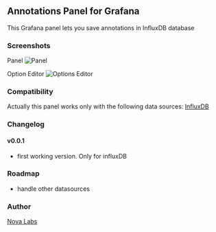 ## Annotations Panel for Grafana

This Grafana panel lets you save annotations in InfluxDB database

### Screenshots

Panel
![Panel](https://github.com/novalabs/annotations-panel/blob/master/src/img/screenshot1.png)

Option Editor
![Options Editor](https://github.com/novalabs/annotations-panel/blob/master/src/img/screenshot2.png)

### Compatibility

Actually this panel works only with the following data sources: [InfluxDB](https://grafana.com/plugins/influxdb)

### Changelog

#### v0.0.1

- first working version. Only for influxDB

### Roadmap

- handle other datasources

### Author

[Nova Labs](http://novalabs.io/)